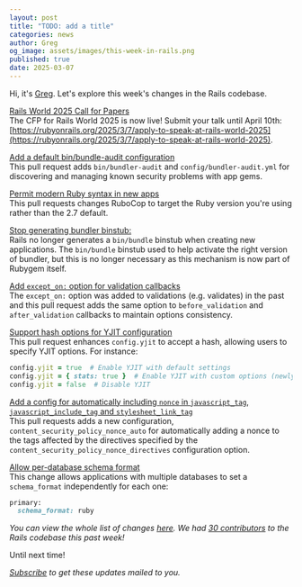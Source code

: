```yaml
---
layout: post
title: "TODO: add a title"
categories: news
author: Greg
og_image: assets/images/this-week-in-rails.png
published: true
date: 2025-03-07
---
```



Hi, it's [Greg](https://greg.molnar.io). Let's explore this week's changes in the Rails codebase.

[Rails World 2025 Call for Papers](https://rubyonrails.org/2025/3/7/apply-to-speak-at-rails-world-2025)  
The CFP for Rails World 2025 is now live! Submit your talk until April 10th: [https://rubyonrails.org/2025/3/7/apply-to-speak-at-rails-world-2025](https://rubyonrails.org/2025/3/7/apply-to-speak-at-rails-world-2025).

[Add a default bin/bundle-audit configuration](https://github.com/rails/rails/pull/54695)  
This pull request adds `bin/bundler-audit` and `config/bundler-audit.yml` for discovering and managing known security problems with app gems.

[Permit modern Ruby syntax in new apps](https://github.com/rails/rails/pull/54692)  
This pull requests changes RuboCop to target the Ruby version you're using rather than the 2.7 default.

[Stop generating bundler binstub:](https://github.com/rails/rails/pull/54687)  
Rails no longer generates a `bin/bundle` binstub when creating new applications.
The `bin/bundle` binstub used to help activate the right version of bundler, but
this is no longer necessary as this mechanism is now part of Rubygem itself.

[Add `except_on:` option for validation callbacks](https://github.com/rails/rails/pull/54665)  
The `except_on:` option was added to validations (e.g. validates) in the past and this pull request adds the same option to `before_validation` and `after_validation` callbacks to maintain options consistency.

[Support hash options for YJIT configuration](https://github.com/rails/rails/pull/54662)  
This pull request enhances `config.yjit` to accept a hash, allowing users to specify YJIT options.
For instance:

```ruby
config.yjit = true  # Enable YJIT with default settings
config.yjit = { stats: true }  # Enable YJIT with custom options (newly supported)
config.yjit = false  # Disable YJIT
```

[Add a config for automatically including `nonce` in `javascript_tag`, `javascript_include_tag` and `stylesheet_link_tag`](https://github.com/rails/rails/pull/53835)  
This pull requests adds a new configuration, `content_security_policy_nonce_auto` for automatically adding a nonce to the tags affected by the directives specified by the `content_security_policy_nonce_directives` configuration option.

[Allow per-database schema format](https://github.com/rails/rails/pull/53666)  
This change allows applications with multiple databases to set a `schema_format` independently for each one:
```ruby
primary:
  schema_format: ruby
```

_You can view the whole list of changes [here](https://github.com/rails/rails/compare/@%7B2025-02-28%7D...main@%7B2025-03-07%7D)._
_We had [30 contributors](https://contributors.rubyonrails.org/contributors/in-time-window/20250228-20250307) to the Rails codebase this past week!_

Until next time!

_[Subscribe](https://world.hey.com/this.week.in.rails) to get these updates mailed to you._
